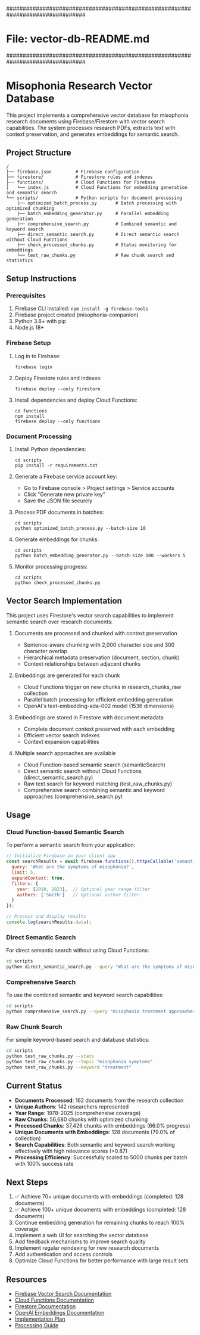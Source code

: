 <!-- File: vector-db-README.md -->
################################################################################
# File: vector-db-README.md
################################################################################
# Misophonia Research Vector Database

This project implements a comprehensive vector database for misophonia research documents using Firebase/Firestore with vector search capabilities. The system processes research PDFs, extracts text with context preservation, and generates embeddings for semantic search.

## Project Structure

```
/
├── firebase.json         # Firebase configuration
├── firestore/            # Firestore rules and indexes
├── functions/            # Cloud Functions for Firebase
│   └── index.js          # Cloud Functions for embedding generation and semantic search
└── scripts/              # Python scripts for document processing
    ├── optimized_batch_process.py       # Batch processing with optimized chunking
    ├── batch_embedding_generator.py     # Parallel embedding generation
    ├── comprehensive_search.py          # Combined semantic and keyword search
    ├── direct_semantic_search.py        # Direct semantic search without Cloud Functions
    ├── check_processed_chunks.py        # Status monitoring for embeddings
    └── test_raw_chunks.py               # Raw chunk search and statistics
```

## Setup Instructions

### Prerequisites

1. Firebase CLI installed: `npm install -g firebase-tools`
2. Firebase project created (misophonia-companion)
3. Python 3.8+ with pip
4. Node.js 18+

### Firebase Setup

1. Log in to Firebase:
   ```
   firebase login
   ```

2. Deploy Firestore rules and indexes:
   ```
   firebase deploy --only firestore
   ```

3. Install dependencies and deploy Cloud Functions:
   ```
   cd functions
   npm install
   firebase deploy --only functions
   ```

### Document Processing

1. Install Python dependencies:
   ```
   cd scripts
   pip install -r requirements.txt
   ```

2. Generate a Firebase service account key:
   - Go to Firebase console > Project settings > Service accounts
   - Click "Generate new private key"
   - Save the JSON file securely

3. Process PDF documents in batches:
   ```
   cd scripts
   python optimized_batch_process.py --batch-size 10
   ```

4. Generate embeddings for chunks:
   ```
   cd scripts
   python batch_embedding_generator.py --batch-size 100 --workers 5
   ```

5. Monitor processing progress:
   ```
   cd scripts
   python check_processed_chunks.py
   ```

## Vector Search Implementation

This project uses Firestore's vector search capabilities to implement semantic search over research documents:

1. Documents are processed and chunked with context preservation
   - Sentence-aware chunking with 2,000 character size and 300 character overlap
   - Hierarchical metadata preservation (document, section, chunk)
   - Context relationships between adjacent chunks

2. Embeddings are generated for each chunk
   - Cloud Functions trigger on new chunks in research_chunks_raw collection
   - Parallel batch processing for efficient embedding generation
   - OpenAI's text-embedding-ada-002 model (1536 dimensions)

3. Embeddings are stored in Firestore with document metadata
   - Complete document context preserved with each embedding
   - Efficient vector search indexes
   - Context expansion capabilities

4. Multiple search approaches are available
   - Cloud Function-based semantic search (semanticSearch)
   - Direct semantic search without Cloud Functions (direct_semantic_search.py)
   - Raw text search for keyword matching (test_raw_chunks.py)
   - Comprehensive search combining semantic and keyword approaches (comprehensive_search.py)

## Usage

### Cloud Function-based Semantic Search

To perform a semantic search from your application:

```javascript
// Initialize Firebase in your client app
const searchResults = await firebase.functions().httpsCallable('semanticSearch')({ 
  query: 'What are the symptoms of misophonia?',
  limit: 5,
  expandContext: true,
  filters: {
    year: [2010, 2023],  // Optional year range filter
    authors: ['Smith']   // Optional author filter
  }
});

// Process and display results
console.log(searchResults.data);
```

### Direct Semantic Search

For direct semantic search without using Cloud Functions:

```bash
cd scripts
python direct_semantic_search.py --query "What are the symptoms of misophonia?" --threshold 0.7
```

### Comprehensive Search

To use the combined semantic and keyword search capabilities:

```bash
cd scripts
python comprehensive_search.py --query "misophonia treatment approaches" --limit 5
```

### Raw Chunk Search

For simple keyword-based search and database statistics:

```bash
cd scripts
python test_raw_chunks.py --stats
python test_raw_chunks.py --topic "misophonia symptoms"
python test_raw_chunks.py --keyword "treatment"
```

## Current Status

- **Documents Processed**: 162 documents from the research collection
- **Unique Authors**: 142 researchers represented
- **Year Range**: 1978-2025 (comprehensive coverage)
- **Raw Chunks**: 56,680 chunks with optimized chunking
- **Processed Chunks**: 37,426 chunks with embeddings (66.0% progress)
- **Unique Documents with Embeddings**: 128 documents (79.0% of collection)
- **Search Capabilities**: Both semantic and keyword search working effectively with high relevance scores (>0.87)
- **Processing Efficiency**: Successfully scaled to 5000 chunks per batch with 100% success rate

## Next Steps

1. ✅ Achieve 70+ unique documents with embeddings (completed: 128 documents)
2. ✅ Achieve 100+ unique documents with embeddings (completed: 128 documents)
3. Continue embedding generation for remaining chunks to reach 100% coverage
4. Implement a web UI for searching the vector database
5. Add feedback mechanisms to improve search quality
6. Implement regular reindexing for new research documents
7. Add authentication and access controls
8. Optimize Cloud Functions for better performance with large result sets

## Resources

- [Firebase Vector Search Documentation](https://firebase.google.com/docs/firestore/vector-search)
- [Cloud Functions Documentation](https://firebase.google.com/docs/functions)
- [Firestore Documentation](https://firebase.google.com/docs/firestore)
- [OpenAI Embeddings Documentation](https://platform.openai.com/docs/guides/embeddings)
- [Implementation Plan](/documents/development/misophonia-vector-db-implementation-plan.md)
- [Processing Guide](/vector-db-processing-README.md)
